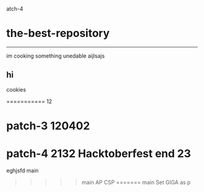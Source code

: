 atch-4
# the-best-repository
_____________
im cooking something unedable
aijlsajs

hi 
-------------
cookies

===========
12

patch-3
120402
=======



patch-4
2132
Hacktoberfest end 23
=======
eghjsfd
main
>>>>> main
AP CSP
=======
 main
Set GIGA as p
